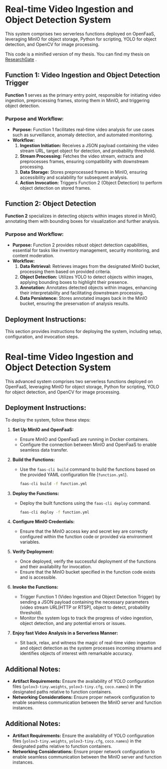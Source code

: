 
# Real-time Video Ingestion and Object Detection System

This system comprises two serverless functions deployed on OpenFaaS, leveraging MinIO for object storage, Python for scripting, YOLO for object detection, and OpenCV for image processing.

This code is a minified version of my thesis. You can find my thesis on [ResearchGate](https://www.researchgate.net/publication/377466295_Serverless_Video_Analytics_Platform) .

## Function 1: Video Ingestion and Object Detection Trigger

**Function 1** serves as the primary entry point, responsible for initiating video ingestion, preprocessing frames, storing them in MinIO, and triggering object detection.

### Purpose and Workflow:
- **Purpose:** Function 1 facilitates real-time video analysis for use cases such as surveillance, anomaly detection, and automated monitoring.
- **Workflow:**
  1. **Ingestion Initiation:** Receives a JSON payload containing the video stream URL, target object for detection, and probability threshold.
  2. **Stream Processing:** Fetches the video stream, extracts and preprocesses frames, ensuring compatibility with downstream processing.
  3. **Data Storage:** Stores preprocessed frames in MinIO, ensuring accessibility and scalability for subsequent analysis.
  4. **Action Invocation:** Triggers Function 2 (Object Detection) to perform object detection on stored frames.

## Function 2: Object Detection

**Function 2** specializes in detecting objects within images stored in MinIO, annotating them with bounding boxes for visualization and further analysis.

### Purpose and Workflow:
- **Purpose:** Function 2 provides robust object detection capabilities, essential for tasks like inventory management, security monitoring, and content moderation.
- **Workflow:**
  1. **Data Retrieval:** Retrieves images from the designated MinIO bucket, processing them based on provided criteria.
  2. **Object Detection:** Utilizes YOLO to detect objects within images, applying bounding boxes to highlight their presence.
  3. **Annotation:** Annotates detected objects within images, enhancing their interpretability and facilitating downstream processing.
  4. **Data Persistence:** Stores annotated images back in the MinIO bucket, ensuring the preservation of analysis results.

## Deployment Instructions:

This section provides instructions for deploying the system, including setup, configuration, and invocation steps.

# Real-time Video Ingestion and Object Detection System

This advanced system comprises two serverless functions deployed on OpenFaaS, leveraging MinIO for object storage, Python for scripting, YOLO for object detection, and OpenCV for image processing.

## Deployment Instructions:

To deploy the system, follow these steps:

1. **Set Up MinIO and OpenFaaS:**
   - Ensure MinIO and OpenFaaS are running in Docker containers.
   - Configure the connection between MinIO and OpenFaaS to enable seamless data transfer.

2. **Build the Functions:**
   - Use the `faas-cli build` command to build the functions based on the provided YAML configuration file (`function.yml`). 
     ```bash
     faas-cli build -f function.yml
     ```

3. **Deploy the Functions:**
   - Deploy the built functions using the `faas-cli deploy` command.
     ```bash
     faas-cli deploy -f function.yml
     ```

4. **Configure MinIO Credentials:**
   - Ensure that the MinIO access key and secret key are correctly configured within the function code or provided via environment variables.

5. **Verify Deployment:**
   - Once deployed, verify the successful deployment of the functions and their availability for invocation.
   - Ensure that the MinIO bucket specified in the function code exists and is accessible.

6. **Invoke the Functions:**
   - Trigger Function 1 (Video Ingestion and Object Detection Trigger) by sending a JSON payload containing the necessary parameters (video stream URL[HTTP or RTSP], object to detect, probability threshold).
   - Monitor the system logs to track the progress of video ingestion, object detection, and any potential errors or issues.

7. **Enjoy fast Video Analysis in a Serverless Manner:**
   - Sit back, relax, and witness the magic of real-time video ingestion and object detection as the system processes incoming streams and identifies objects of interest with remarkable accuracy.

## Additional Notes:
- **Artifact Requirements:** Ensure the availability of YOLO configuration files (`yolov3-tiny.weights`, `yolov3-tiny.cfg`, `coco.names`) in the designated paths relative to function containers.
- **Networking Considerations:** Ensure proper network configuration to enable seamless communication between the MinIO server and function instances.



## Additional Notes:

- **Artifact Requirements:** Ensure the availability of YOLO configuration files (`yolov3-tiny.weights`, `yolov3-tiny.cfg`, `coco.names`) in the designated paths relative to function containers.
- **Networking Considerations:** Ensure proper network configuration to enable seamless communication between the MinIO server and function instances.

